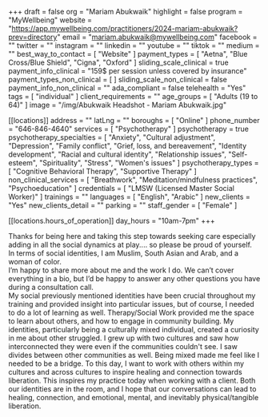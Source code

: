 +++
draft = false
org = "Mariam Abukwaik"
highlight = false
program = "MyWellbeing"
website = "https://app.mywellbeing.com/practitioners/2024-mariam-abukwaik?prev=directory"
email = "mariam.abukwaik@mywellbeing.com"
facebook = ""
twitter = ""
instagram = ""
linkedin = ""
youtube = ""
tiktok = ""
medium = ""
best_way_to_contact = [ "Website" ]
payment_types = [ "Aetna", "Blue Cross/Blue Shield", "Cigna", "Oxford" ]
sliding_scale_clinical = true
payment_info_clinical = "159$ per session unless covered by insurance"
payment_types_non_clinical = [ ]
sliding_scale_non_clinical = false
payment_info_non_clinical = ""
ada_compliant = false
telehealth = "Yes"
tags = [ "individual" ]
client_requirements = ""
age_groups = [ "Adults (19 to 64)" ]
image = "/img/Abukwaik Headshot - Mariam Abukwaik.jpg"

[[locations]]
address = ""
latLng = ""
boroughs = [ "Online" ]
phone_number = "646-846-4640"
services = [ "Psychotherapy" ]
psychotherapy = true
psychotherapy_specialties = [
  "Anxiety",
  "Cultural adjustment",
  "Depression",
  "Family conflict",
  "Grief, loss, and bereavement",
  "Identity development",
  "Racial and cultural identity",
  "Relationship issues",
  "Self-esteem",
  "Spirituality",
  "Stress",
  "Women's issues"
]
psychotherapy_types = [ "Cognitive Behavioral Therapy", "Supportive Therapy" ]
non_clinical_services = [
  "Breathwork",
  "Meditation/mindfulness practices",
  "Psychoeducation"
]
credentials = [ "LMSW (Licensed Master Social Worker)" ]
trainings = ""
languages = [ "English", "Arabic" ]
new_clients = "Yes"
new_clients_detail = ""
parking = ""
staff_gender = [ "Female" ]

  [[locations.hours_of_operation]]
  day_hours = "10am-7pm"
+++


Thanks for being here and taking this step towards seeking care especially adding in all the social dynamics at play....  so please be proud of yourself. <br>
In terms of social identities, I am Muslim, South Asian and Arab, and a woman of color. <br>
I’m happy to share more about me and the work I do. We can’t cover everything in a bio, but I’d be happy to answer any other questions you have during a consultation call. <br>
My social previously mentioned identities have been crucial throughout my training and provided insight into particular issues, but of course, I needed to do a lot of learning as well. Therapy/Social Work provided me the space to learn about others, and how to engage in community building. My identities, particularly being a culturally mixed individual, created a curiosity in me about other struggled. I grew up with two cultures and saw how interconnected they were even if the communities couldn't see. I saw divides between other communities as well. Being mixed made me feel like I needed to be a bridge. To this day, I want to work with others within my cultures and across cultures to inspire healing and connection towards liberation. This inspires my practice today when working with a client. Both our identities are in the room, and I hope that our conversations can lead to healing, connection, and emotional, mental, and inevitably physical/tangible liberation. <br>
